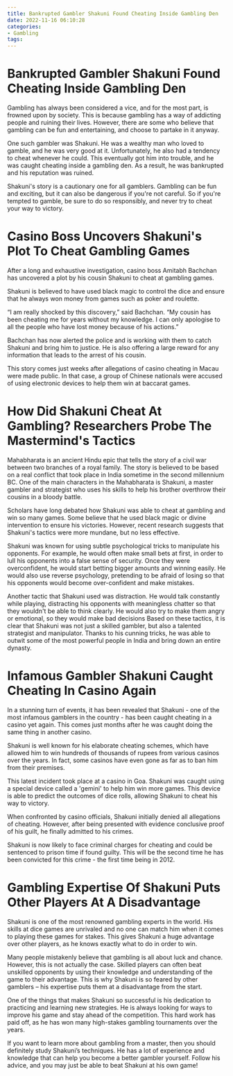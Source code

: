 ```yaml
---
title: Bankrupted Gambler Shakuni Found Cheating Inside Gambling Den
date: 2022-11-16 06:10:28
categories:
- Gambling
tags:
---
```



#  Bankrupted Gambler Shakuni Found Cheating Inside Gambling Den

Gambling has always been considered a vice, and for the most part, is frowned upon by society. This is because gambling has a way of addicting people and ruining their lives. However, there are some who believe that gambling can be fun and entertaining, and choose to partake in it anyway.

One such gambler was Shakuni. He was a wealthy man who loved to gamble, and he was very good at it. Unfortunately, he also had a tendency to cheat whenever he could. This eventually got him into trouble, and he was caught cheating inside a gambling den. As a result, he was bankrupted and his reputation was ruined.

Shakuni's story is a cautionary one for all gamblers. Gambling can be fun and exciting, but it can also be dangerous if you're not careful. So if you're tempted to gamble, be sure to do so responsibly, and never try to cheat your way to victory.

#  Casino Boss Uncovers Shakuni's Plot To Cheat Gambling Games

After a long and exhaustive investigation, casino boss Amitabh Bachchan has uncovered a plot by his cousin Shakuni to cheat at gambling games.

Shakuni is believed to have used black magic to control the dice and ensure that he always won money from games such as poker and roulette.

“I am really shocked by this discovery,” said Bachchan. “My cousin has been cheating me for years without my knowledge. I can only apologise to all the people who have lost money because of his actions.”

Bachchan has now alerted the police and is working with them to catch Shakuni and bring him to justice. He is also offering a large reward for any information that leads to the arrest of his cousin.

This story comes just weeks after allegations of casino cheating in Macau were made public. In that case, a group of Chinese nationals were accused of using electronic devices to help them win at baccarat games.

#  How Did Shakuni Cheat At Gambling? Researchers Probe The Mastermind's Tactics

Mahabharata is an ancient Hindu epic that tells the story of a civil war between two branches of a royal family. The story is believed to be based on a real conflict that took place in India sometime in the second millennium BC. One of the main characters in the Mahabharata is Shakuni, a master gambler and strategist who uses his skills to help his brother overthrow their cousins in a bloody battle.

Scholars have long debated how Shakuni was able to cheat at gambling and win so many games. Some believe that he used black magic or divine intervention to ensure his victories. However, recent research suggests that Shakuni's tactics were more mundane, but no less effective.

Shakuni was known for using subtle psychological tricks to manipulate his opponents. For example, he would often make small bets at first, in order to lull his opponents into a false sense of security. Once they were overconfident, he would start betting bigger amounts and winning easily. He would also use reverse psychology, pretending to be afraid of losing so that his opponents would become over-confident and make mistakes.

Another tactic that Shakuni used was distraction. He would talk constantly while playing, distracting his opponents with meaningless chatter so that they wouldn't be able to think clearly. He would also try to make them angry or emotional, so they would make bad decisions Based on these tactics, it is clear that Shakuni was not just a skilled gambler, but also a talented strategist and manipulator. Thanks to his cunning tricks, he was able to outwit some of the most powerful people in India and bring down an entire dynasty.

#  Infamous Gambler Shakuni Caught Cheating In Casino Again

In a stunning turn of events, it has been revealed that Shakuni - one of the most infamous gamblers in the country - has been caught cheating in a casino yet again. This comes just months after he was caught doing the same thing in another casino.

Shakuni is well known for his elaborate cheating schemes, which have allowed him to win hundreds of thousands of rupees from various casinos over the years. In fact, some casinos have even gone as far as to ban him from their premises.

This latest incident took place at a casino in Goa. Shakuni was caught using a special device called a 'gemini' to help him win more games. This device is able to predict the outcomes of dice rolls, allowing Shakuni to cheat his way to victory.

When confronted by casino officials, Shakuni initially denied all allegations of cheating. However, after being presented with evidence conclusive proof of his guilt, he finally admitted to his crimes.

Shakuni is now likely to face criminal charges for cheating and could be sentenced to prison time if found guilty. This will be the second time he has been convicted for this crime - the first time being in 2012.

#  Gambling Expertise Of Shakuni Puts Other Players At A Disadvantage

Shakuni is one of the most renowned gambling experts in the world. His skills at dice games are unrivaled and no one can match him when it comes to playing these games for stakes. This gives Shakuni a huge advantage over other players, as he knows exactly what to do in order to win.

Many people mistakenly believe that gambling is all about luck and chance. However, this is not actually the case. Skilled players can often beat unskilled opponents by using their knowledge and understanding of the game to their advantage. This is why Shakuni is so feared by other gamblers – his expertise puts them at a disadvantage from the start.

One of the things that makes Shakuni so successful is his dedication to practicing and learning new strategies. He is always looking for ways to improve his game and stay ahead of the competition. This hard work has paid off, as he has won many high-stakes gambling tournaments over the years.

If you want to learn more about gambling from a master, then you should definitely study Shakuni’s techniques. He has a lot of experience and knowledge that can help you become a better gambler yourself. Follow his advice, and you may just be able to beat Shakuni at his own game!